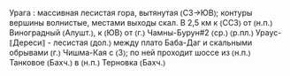 ---
---

Урага
: массивная лесистая гора, вытянутая ⦅СЗ→ЮВ⦆; контуры вершины волнистые, местами выходы скал. В 2,5 км к ⦅ССЗ⦆ от ⦅н.п.⦆ Виноградный ⦅Алушт.⦆, к ⦅ЮВ⦆ от ⦅г.⦆ Чамны-Бурун#2 ⦅ср.⦆ ⦅р.пл.⦆ Ураус-⟦Дереси⟧ - лесистая ⦅дол.⦆ между плато Баба-Даг и скальными обрывами ⦅г.⦆ Чишма-Кая с ⦅З⦆; по ней проходит шоссе из ⦅н.п.⦆ Танковое ⦅Бахч.⦆ в ⦅н.п.⦆ Терновка ⦅Бахч.⦆
